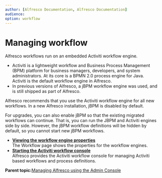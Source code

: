 ```yaml
---
author: [Alfresco Documentation, Alfresco Documentation]
audience: 
option: workflow
---
```


# Managing workflow

Alfresco workflows run on an embedded Activiti workflow engine.

-   Activiti is a lightweight workflow and Business Process Management \(BPM\) platform for business managers, developers, and system administrators. At its core is a BPMN 2.0 process engine for Java. Activiti is the default workflow engine in Alfresco.
-   In previous versions of Alfresco, a jBPM workflow engine was used, and is still shipped as part of Alfresco.

Alfresco recommends that you use the Activiti workflow engine for all new workflows. In a new Alfresco installation, jBPM is disabled by default.

For upgrades, you can also enable jBPM so that the existing migrated workflows can continue. That is, you can run the JBPM and Activiti engines side by side. However, the jBPM workflow definitions will be hidden by default, so you cannot start new jBPM workflows.

-   **[Viewing the workflow engine properties](../tasks/adminconsole-workflow.md)**  
The Workflow page shows the properties for the workflow engines.
-   **[Starting the Activiti workflow console](../tasks/adminconsole-workflow-activiti-console.md)**  
Alfresco provides the Activiti workflow console for managing Activiti based workflows and process definitions.

**Parent topic:**[Managing Alfresco using the Admin Console](../concepts/at-adminconsole.md)

